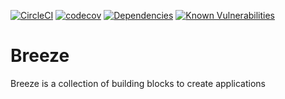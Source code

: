 [![CircleCI](https://circleci.com/gh/breezejs/breezejs.svg?style=svg)](https://circleci.com/gh/breezejs/breezejs)
[![codecov](https://codecov.io/gh/breezejs/breezejs/branch/develop/graph/badge.svg)](https://codecov.io/gh/breezejs/breezejs)
[![Dependencies](https://david-dm.org/breezejs/breezejs.svg)](https://david-dm.org/breezejs/breezejs)
[![Known Vulnerabilities](https://snyk.io/test/github/breezejs/breezejs/badge.svg)](https://snyk.io/test/breezejs/breezejs/breezejs)

# Breeze

Breeze is a collection of building blocks to create applications
